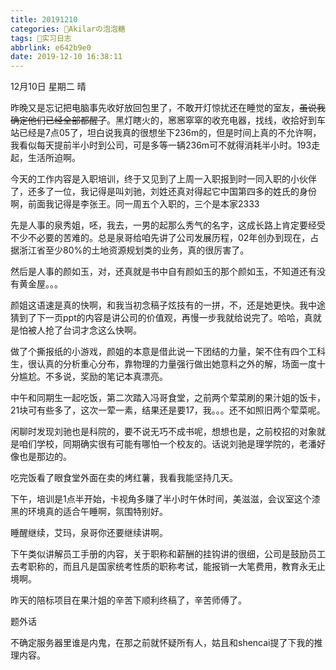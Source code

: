 ```yaml
---
title: 20191210
categories: 🍬Akilarの泡泡糖
tags: 💼实习日志
abbrlink: e642b9e0
date: 2019-12-10 16:38:11
---
```


12月10日 星期二 晴

昨晚又是忘记把电脑事先收好放回包里了，不敢开灯惊扰还在睡觉的室友，~~虽说我确定他们已经全部都醒了~~。黑灯瞎火的，窸窸窣窣的收充电器，找线，收拾好到车站已经是7点05了，坦白说我真的很想坐下236m的，但是时间上真的不允许啊，我看似每天提前半小时到公司，可是多等一辆236m可不就得消耗半小时。193走起，生活所迫啊。

今天的工作内容是入职培训，终于又见到了上周一入职报到时一同入职的小伙伴了，还多了一位，我记得是叫刘驰，刘姓还真对得起它中国第四多的姓氏的身份啊，前面我记得是李张王。同一周五个入职的，三个是本家2333

先是人事的泉秀姐，呸，我去，一男的起那么秀气的名字，这成长路上肯定要经受不少不必要的苦难的。总是泉哥给咱先讲了公司发展历程，02年创办到现在，占据浙江省至少80%的土地资源规划类的业务，真的很厉害了。

然后是人事的颜如玉，对，还真就是书中自有颜如玉的那个颜如玉，不知道还有没有黄金屋。。。

颜姐这语速是真的快啊，和我当初念稿子炫技有的一拼，不，还是她更快。我中途猜到了下一页ppt的内容是讲公司的价值观，再慢一步我就给说完了。哈哈，真就是怕被人抢了台词才念这么快啊。

做了个撕报纸的小游戏，颜姐的本意是借此说一下团结的力量，架不住有四个工科生，很认真的分析重心分布，靠物理的力量强行做出她意料之外的解，场面一度十分尴尬。不多说，奖励的笔记本真漂亮。

中午和同期生一起吃饭，第二次踏入冯哥食堂，之前两个荤菜刷的果汁姐的饭卡，21块可有些多了，这次一荤一素，结果还是要17，我。。。还不如照旧两个荤菜呢。

闲聊时发现刘驰也是科院的，要不说无巧不成书呢，想想也是，之前校招的对象就是咱们学校，同期确实很有可能有哪怕一个校友的。话说刘驰是理学院的，老潘好像也是那边的。

吃完饭看了眼食堂外面在卖的烤红薯，我看我能坚持几天。

下午，培训是1点半开始，卡视角多赚了半小时午休时间，美滋滋，会议室这个漆黑的环境真的适合午睡啊，氛围特别好。

睡醒继续，艾玛，泉哥你还要继续讲啊。

下午类似讲解员工手册的内容，关于职称和薪酬的挂钩讲的很细，公司是鼓励员工去考职称的，而且凡是国家统考性质的职称考试，能报销一大笔费用，教育永无止境啊。

昨天的陪标项目在果汁姐的辛苦下顺利终稿了，辛苦师傅了。

题外话

不确定服务器里谁是内鬼，在那之前就怀疑所有人，姑且和shencai提了下我的推理内容。
